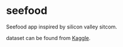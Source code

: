 # seefood
Seefood app inspired by silicon valley sitcom.

dataset can be found from [Kaggle](https://www.kaggle.com/datasets/dansbecker/hot-dog-not-hot-dog).